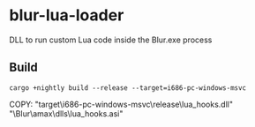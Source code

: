 # blur-lua-loader
DLL to run custom Lua code inside the Blur.exe process

## Build
```
cargo +nightly build --release --target=i686-pc-windows-msvc
```
COPY: "target\i686-pc-windows-msvc\release\lua_hooks.dll" "<Path to Blur>\Blur\amax\dlls\lua_hooks.asi"
